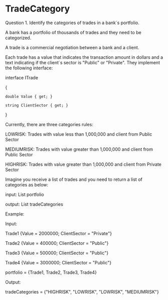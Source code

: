 # TradeCategory
Question 1. Identify the categories of trades in a bank´s portfolio.

 

A bank has a portfolio of thousands of trades and they need to be categorized.

A trade is a commercial negotiation between a bank and a client.

Each trade has a value that indicates the transaction amount in dollars and a text indicating if the client´s sector is "Public" or "Private". They implement the following interface:

 

interface ITrade

{

    double Value { get; }

    string ClientSector { get; }

}

 

Currently, there are three categories rules:

LOWRISK: Trades with value less than 1,000,000 and client from Public Sector

MEDIUMRISK: Trades with value greater than 1,000,000 and client from Public Sector

HIGHRISK: Trades with value greater than 1,000,000 and client from Private Sector

 

Imagine you receive a list of trades and you need to return a list of categories as below:

input: List<ITrade> portfolio

output: List<string> tradeCategories

 

Example:

Input:

Trade1 {Value = 2000000; ClientSector = "Private"}

Trade2 {Value = 400000; ClientSector = "Public"}

Trade3 {Value = 500000; ClientSector = "Public"}

Trade4 {Value = 3000000; ClientSector = "Public"}

portfolio = {Trade1, Trade2, Trade3, Trade4}

 

Output:

tradeCategories = {"HIGHRISK", "LOWRISK", "LOWRISK", "MEDIUMRISK"}
